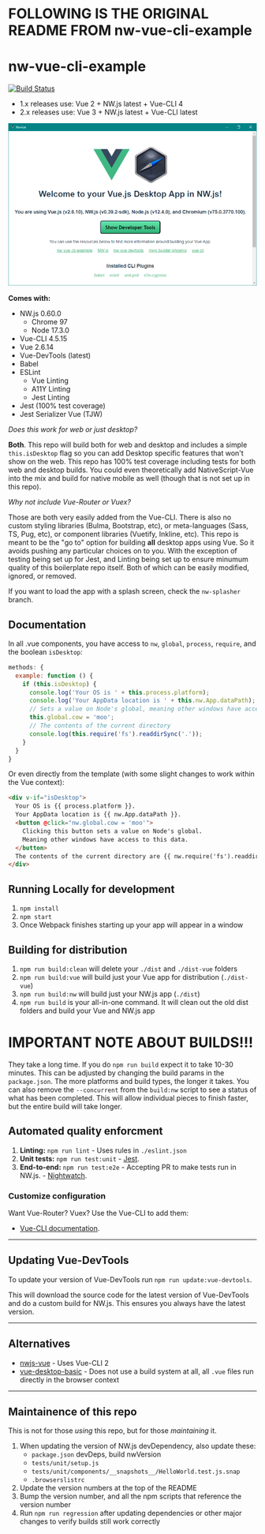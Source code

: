 # FOLLOWING IS THE ORIGINAL README FROM nw-vue-cli-example

# nw-vue-cli-example

[![Build Status](https://travis-ci.org/nwutils/nw-vue-cli-example.svg?branch=master)](https://travis-ci.org/nwutils/nw-vue-cli-example)

* 1.x releases use: Vue 2 + NW.js latest + Vue-CLI 4
* 2.x releases use: Vue 3 + NW.js latest + Vue-CLI latest

![A screenshot of the default app running on Windows](screenshot.png)

**Comes with:**

* NW.js 0.60.0
  * Chrome 97
  * Node 17.3.0
* Vue-CLI 4.5.15
* Vue 2.6.14
* Vue-DevTools (latest)
* Babel
* ESLint
  * Vue Linting
  * A11Y Linting
  * Jest Linting
* Jest (100% test coverage)
* Jest Serializer Vue (TJW)


*Does this work for web or just desktop?*

**Both**. This repo will build both for web and desktop and includes a simple `this.isDesktop` flag so you can add Desktop specific features that won't show on the web. This repo has 100% test coverage including tests for both web and desktop builds. You could even theoretically add NativeScript-Vue into the mix and build for native mobile as well (though that is not set up in this repo).


*Why not include Vue-Router or Vuex?*

Those are both very easily added from the Vue-CLI. There is also no custom styling libraries (Bulma, Bootstrap, etc), or meta-languages (Sass, TS, Pug, etc), or component libraries (Vuetify, Inkline, etc). This repo is meant to be the "go to" option for building **all** desktop apps using Vue. So it avoids pushing any particular choices on to you. With the exception of testing being set up for Jest, and Linting being set up to ensure minumum quality of this boilerplate repo itself. Both of which can be easily modified, ignored, or removed.

If you want to load the app with a splash screen, check the `nw-splasher` branch.

## Documentation

In all .vue components, you have access to `nw`, `global`, `process`, `require`, and the boolean `isDesktop`:

```js
methods: {
  example: function () {
    if (this.isDesktop) {
      console.log('Your OS is ' + this.process.platform);
      console.log('Your AppData location is ' + this.nw.App.dataPath);
      // Sets a value on Node's global, meaning other windows have access to this data.
      this.global.cow = 'moo';
      // The contents of the current directory
      console.log(this.require('fs').readdirSync('.'));
    }
  }
}
```

Or even directly from the template (with some slight changes to work within the Vue context):
```html
<div v-if="isDesktop">
  Your OS is {{ process.platform }}.
  Your AppData location is {{ nw.App.dataPath }}.
  <button @click="nw.global.cow = 'moo'">
    Clicking this button sets a value on Node's global.
    Meaning other windows have access to this data.
  </button>
  The contents of the current directory are {{ nw.require('fs').readdirSync('.') }}.
</div>
```


## Running Locally for development

1. `npm install`
1. `npm start`
1. Once Webpack finishes starting up your app will appear in a window


## Building for distribution

1. `npm run build:clean` will delete your `./dist` and `./dist-vue` folders
1. `npm run build:vue` will build just your Vue app for distribution (`./dist-vue`)
1. `npm run build:nw` will build just your NW.js app (`./dist`)
1. `npm run build` is your all-in-one command. It will clean out the old dist folders and build your Vue and NW.js app


# **IMPORTANT NOTE ABOUT BUILDS!!!**

They take a long time. If you do `npm run build` expect it to take 10-30 minutes. This can be adjusted by changing the build params in the `package.json`. The more platforms and build types, the longer it takes. You can also remove the `--concurrent` from the `build:nw` script to see a status of what has been completed. This will allow individual pieces to finish faster, but the entire build will take longer.


## Automated quality enforcment

1. **Linting:** `npm run lint` - Uses rules in `./eslint.json`
1. **Unit tests:** `npm run test:unit` - [Jest](https://jestjs.io).
1. **End-to-end:** `npm run test:e2e` - Accepting PR to make tests run in NW.js. - [Nightwatch](https://nightwatchjs.org).


### Customize configuration

Want Vue-Router? Vuex? Use the Vue-CLI to add them:

* [Vue-CLI documentation](https://cli.vuejs.org/config).


* * *


## Updating Vue-DevTools

To update your version of Vue-DevTools run `npm run update:vue-devtools`.

This will download the source code for the latest version of Vue-DevTools and do a custom build for NW.js. This ensures you always have the latest version.


* * *


## Alternatives

* [nwjs-vue](https://github.com/elegantweb/nwjs-vue) - Uses Vue-CLI 2
* [vue-desktop-basic](https://github.com/TheJaredWilcurt/vue-desktop-basic) - Does not use a build system at all, all `.vue` files run directly in the browser context


* * *


## Maintainence of this repo

This is not for those *using* this repo, but for those *maintaining* it.

1. When updating the version of NW.js devDependency, also update these:
   * `package.json` devDeps, build nwVersion
   * `tests/unit/setup.js`
   * `tests/unit/components/__snapshots__/HelloWorld.test.js.snap`
   * `.browserslistrc`
1. Update the version numbers at the top of the README
1. Bump the version number, and all the npm scripts that reference the version number
1. Run `npm run regression` after updating dependencies or other major changes to verify builds still work correctly
